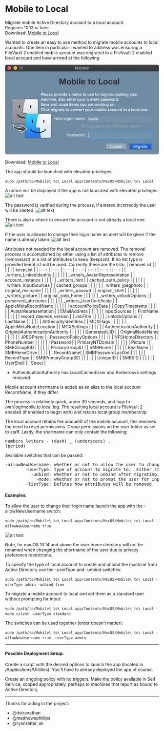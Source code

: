 # Mobile to Local
Migrate mobile Active Directory account to a local account.<br>
Requires 10.13 or later.<br>
Download: [Mobile to Local](https://github.com/BIG-RAT/mobile_to_local/releases/download/current/Mobile.to.Local.zip)

Wanted to create an easy to use method to migrate mobile accounts to local accounts.  One item in particular I wanted to address was ensuring a FileVault 2 enabled mobile account was migrated to a FileVault 2 enabled local account and have arrived at the following.

![alt text](https://github.com/BIG-RAT/mobile_to_local/blob/master/mtl_images/main.png "Mobile to Local")

Download: [Mobile to Local](https://github.com/BIG-RAT/mobile_to_local/releases/download/current/Mobile.to.Local.zip)

The app should be launched with elevated privileges:

```sudo /path/to/Mobile\ to\ Local.app/Contents/MacOS/Mobile\ to\ Local```


A notice will be displayed if the app is not launched with elevated privileges.
![alt text](https://github.com/BIG-RAT/mobile_to_local/blob/master/mtl_images/privs.png "not elevated")

The password is verified during the process, if entered incorrectly the user will be alerted.
![alt text](https://github.com/BIG-RAT/mobile_to_local/blob/master/mtl_images/password.png "password")

There is also a check to ensure the account is not already a local one.
![alt text](https://github.com/BIG-RAT/mobile_to_local/blob/master/mtl_images/localAccount.png "local")

If the user is allowed to change their login name an alert will be given if the name is already taken.
![alt text](https://github.com/BIG-RAT/mobile_to_local/blob/master/mtl_images/exists.png "exists")

Attributes not needed for the local account are removed.  The removal process is accomplished by either using a list of attributes to remove (removeList) or a list of attributes to keep (keepList).  If no list type is provided keepList will be used.  Currently these are the lists:
| removeList |  | |  | |  | keepList |
|  :---: | :---: | :---: | :---: | :---: | :---: | :---: |
| _writers_LinkedIdentity |  | |  | |  | _writers_AvatarRepresentation |
| account_instance |  | |  | |   | _writers_hint |
| cached_auth_policy |  | |  | |   | _writers_inputSources |
| cached_groups |  | |  | |   | _writers_jpegphoto |
| original_realname |  | |  | |   | _writers_passwd |
| original_shell |  | |  | |   | _writers_picture |
| original_smb_home |  | |  | |   | _writers_unlockOptions |
| preserved_attributes |  | |  | |   | _writers_UserCertificate |
| AppleMetaRecordName |  | |  | |   | accountPolicyData |
| CopyTimestamp |  | |  | |   | AvatarRepresentation |
| EMailAddress |  | |  | |   | inputSources |
| FirstName |  | |  | |   | record_daemon_version |
| JobTitle |  | |  | |   | unlockOptions |
| LastName |  | |  | |   | AltSecurityIdentities |
| MCXFlags |  | |  | |   | AppleMetaNodeLocation |
| MCXSettings |  | |  | |   | AuthenticationAuthority |
| OriginalAuthenticationAuthority |  | |  | |   | GeneratedUID |
| OriginalNodeName |  | |  | |   | JPEGPhoto |
| PasswordPolicyOptions |  | |  | |   | NFSHomeDirectory |
| PhoneNumber |  | |  | |   | Password |
| PrimaryNTDomain |  | |  | |   | Picture |
| SMBGroupRID |  | |  | |   | PrimaryGroupID |
| SMBHome |  | |  | |   | RealName |
| SMBHomeDrive |  | |  | |   | RecordName|
| SMBPasswordLastSet |  | |  | |   | RecordType |
| SMBPrimaryGroupSID |  | |  | |   | UniqueID |
| SMBSID |  | |  | |   | UserShell |
| Street |


* AuthenticationAuthority has LocalCachedUser and Kerberosv5 settings removed

Mobile account shortname is added as an alias to the local account RecordName, if they differ.


The process is relatively quick, under 30 seconds, and logs to /var/log/mobile.to.local.log.  The resulting local account is FileVault 2 enabled (if enabled to begin with) and retains local group membership.

The local account retains the uniqueID of the mobile account, this removes the need to reset permissions.  Group permissions on the user folder as set to staff.  Lastly, the shortname can only contain the following:<pre>numbers
     letters
     - (dash)
     _ (underscore)
     . (period)</pre>

Available switches that can be passed:
<pre>
-allowNewUsername: whether or not to allow the user to change their current shortname.  Either true of false.
        -userType: type of account to migrate to.  Either standard or admin.
          -unbind: whether or not to unbind after migrating.  Either true or false.
            -mode: whether or not to prompt the user for input.  If mode is silent the user will not be prompted for input.
        -listType: Defines how attributes will be removed.  Use either removeList (default) or keepList.
</pre>

#### Examples:
To allow the user to change their login name launch the app with the -allowNewUsername switch:

```sudo /path/to/Mobile\ to\ Local.app/Contents/MacOS/Mobile\ to\ Local -allowNewUsername true```

![alt text](https://github.com/BIG-RAT/mobile_to_local/blob/master/mtl_images/nameChange.png "nameChange")

Note, for macOS 10.14 and above the user home directory will not be renamed when changing the shortname of the user due to privacy preference restrictions.

To specify the type of local account to create and unbind the machine from Active Directory use the -userType and -unbind switches:

```sudo /path/to/Mobile\ to\ Local.app/Contents/MacOS/Mobile\ to\ Local -userType admin -unbind true```

To migrate a mobile account to local and set them as a standard user without prompting for input:

```sudo /path/to/Mobile\ to\ Local.app/Contents/MacOS/Mobile\ to\ Local -mode silent -userType standard```

The switches can be used together (order doesn't matter):

```sudo /path/to/Mobile\ to\ Local.app/Contents/MacOS/Mobile\ to\ Local -allowNewUsername true -userType admin```

<hr>

#### Possible Deployment Setup:
Create a script with the desired options to launch the app (located in /Applications/Utilities).  You'll have to already deployed the app of course.

Create an ongoing policy with no triggers.  Make the policy available in Self Service, scoped appropriately, perhaps to machines that report as bound to Active Directory.
 <hr>
 
Thanks for aiding in the project:
* @dstranathan
* @matthewsphillips
* @ryanslater_uk


